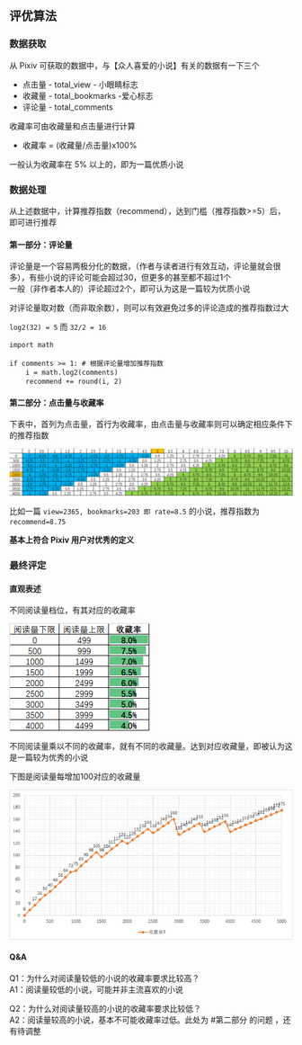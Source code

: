 ##  评优算法
### 数据获取

从 Pixiv 可获取的数据中，与【众人喜爱的小说】有关的数据有一下三个

-   点击量 -  total_view - 小眼睛标志
-   收藏量 -  total_bookmarks -爱心标志
-   评论量 -  total_comments  

收藏率可由收藏量和点击量进行计算

- 收藏率 =  (收藏量/点击量)x100%

一般认为收藏率在  5% 以上的，即为一篇优质小说

### 数据处理

从上述数据中，计算推荐指数（recommend），达到门槛（推荐指数>=5）后，即可进行推荐

#### 第一部分：评论量

评论量是一个容易两极分化的数据，（作者与读者进行有效互动，评论量就会很多），有些小说的评论可能会超过30，但更多的甚至都不超过1个  
一般（非作者本人的）评论超过2个，即可认为这是一篇较为优质小说

对评论量取对数（而非取余数），则可以有效避免过多的评论造成的推荐指数过大

`log2(32) = 5` 而 `32/2 = 16`

```
import math

if comments >= 1: # 根据评论量增加推荐指数
	i = math.log2(comments)
	recommend += round(i, 2)
```

#### 第二部分：点击量与收藏率

下表中，首列为点击量，首行为收藏率，由点击量与收藏率则可以确定相应条件下的推荐指数

![推荐指数1](https://raw.githubusercontent.com/DowneyRem/FurryNovels/main/TelegramBot/Recommend/1.png)

比如一篇 ` view=2365, bookmarks=203 即 rate=8.5 ` 的小说，推荐指数为 ` recommend=8.75 `

**基本上符合 Pixiv 用户对优秀的定义**



### 最终评定

#### 直观表述
不同阅读量档位，有其对应的收藏率

![收藏率变化表](https://raw.githubusercontent.com/DowneyRem/FurryNovels/main/TelegramBot/Recommend/2.png)

不同阅读量乘以不同的收藏率，就有不同的收藏量。达到对应收藏量，即被认为这是一篇较为优秀的小说

下图是阅读量每增加100对应的收藏量

![收藏率变化表](https://raw.githubusercontent.com/DowneyRem/FurryNovels/main/TelegramBot/Recommend/3.png)

#### Q&A

Q1：为什么对阅读量较低的小说的收藏率要求比较高？  
A1：阅读量较低的小说，可能并非主流喜欢的小说  

Q2：为什么对阅读量较高的小说的收藏率要求比较低？  
A2：阅读量较高的小说，基本不可能收藏率过低。此处为 #第二部分 的问题 ，还有待调整

 

